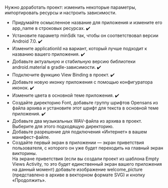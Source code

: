 Нужно доработать проект: изменить некоторые параметры, импортировать ресурсы и настроить зависимости. 

* Придумайте осмысленное название для приложения и измените его app_name в строковых ресурсах. :heavy_check_mark:  
* Установите параметр minSdk так, чтобы он соответствовал версии Android 7.0. :heavy_check_mark:
* Измените applicationId на вариант, который лучше подходит к названию вашего приложения. :heavy_check_mark:
* Добавьте актуальную и стабильную версию библиотеки android.material в gradle-зависимости. :heavy_check_mark:
* Подключите функцию View Binding в проект. :heavy_check_mark:
* Добавьте новую иконку приложения с помощью конфигуратора иконок. :heavy_check_mark:  
* Измените цвета в основной теме приложения. :heavy_check_mark:
* Создайте директорию Font, добавьте группу шрифтов Opensans из файла архива и установите этот шрифт для текста в основной теме приложения. :heavy_check_mark:
* Добавьте два музыкальных WAV-файла из архива в проект. Выберите для этого подходящую директорию.
* Добавьте разрешение для подключения «Интернет» в вашем манифест-файле.
* Создайте первый экран в приложении — экран приветствия пользователя, 
с которого он уже будет переходить на главный экран викторины.  
На экране приветствия (если вы создали проект из шаблона Empty Views Activity, то это будет единственный экран вашего приложения на данный момент) 
добавьте изображение welcome_picture (представлено в архиве в векторном формате SVG) и кнопку «Продолжить».
